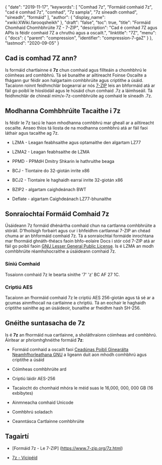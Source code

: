 {
  "date": "2019-11-17",
  "keywords": [
"Comhad 7z",
"Formáid comhaid 7z",
"cad é comhad 7z",
"comhad",
"7z sampla",
"7z síneadh comhad",
"síneadh",
"formáid"
],
  "author": {
    "display_name": "xwiki:XWiki.farooqsheikh"
},
  "draft": "false",
  "toc": true,
  "title": "Formáid Chomhaid Chomhbhrúite 7Z - 7-ZIP",
  "description": "Cad é comhad 7Z agus APIs is féidir comhaid 7Z a chruthú agus a oscailt.",
  "linktitle": "7Z",
  "menu": {
    "docs": {
      "parent": "compression",
      "identifier": "compression-7-gaZ"
}
},
  "lastmod": "2020-09-05"
}

## Cad is comhad 7Z ann?

Is formáid chartlainne é **7z** chun comhaid agus fillteáin a chomhbhrú le cóimheas ard comhbhrú. Tá sé bunaithe ar ailtireacht Foinse Oscailte a fhágann gur féidir aon halgartaim comhbhrúite agus criptithe a úsáid. Tacaíonn roinnt feidhmchlár bogearraí ar nós [7-ZIP](https://www.7-zip.org/) leis an bhformáid atá ar fáil go poiblí le híoslódáil agus le húsáid chun comhaid .7z a láimhseáil. Tá feidhmchlár de chineál mím/x-7z-comhbhrúite ag comhaid le síneadh .7z.

## Modhanna Comhbhrúite Tacaithe i 7z ##

Is féidir le 7z tacú le haon mhodhanna comhbhrú mar gheall ar a ailtireacht oscailte. Anseo thíos tá liosta de na modhanna comhbhrú atá ar fáil faoi láthair agus tacaithe ag 7z.

* LZMA - Leagan feabhsaithe agus optamaithe den algartam LZ77

* LZMA2 - Leagan feabhsaithe de LZMA

* PPMD - PPMdH Dmitry Shkarin le hathruithe beaga

* BCJ - Tiontaire do 32-giotán inrite x86

* BCJ2 - Tiontaire le haghaidh earraí inrite 32-giotán x86

* BZIP2 - algartam caighdeánach BWT

* Deflate - algartam Caighdeánach LZ77-bhunaithe


## Sonraíochtaí Formáid Comhaid 7z

Úsáideann 7z formáid dhénártha comhaid chun na cartlanna comhbhrúite a stóráil. D'fhoilsigh forbairt agus cur i bhfeidhm cartlannaí 7-ZIP an chéad chuma ar an bhformáid comhaid 7z. Tá a sonraíochtaí formáide inrochtana mar fhormáid ghnáth-théacs faoin bhfo-eolaire Docs i stór cód 7-ZIP atá ar fáil go poiblí faoin [GNU Lesser General Public License](https://www.gnu.org/copyleft/lesser.html). Is é LZMA an modh comhbhrúite réamhshocraithe a úsáideann comhaid 7z.

### Síniú Comhaid

Tosaíonn comhaid 7z le bearta sínithe '7' 'z' BC AF 27 1C.

### Criptiú AES

Tacaíonn an fhormáid comhaid 7z le criptiú AES 256-giotán agus tá sé ar a gcumas ainmfhocail na cartlainne a chriptiú. Tá an eochair le haghaidh criptithe sainithe ag an úsáideoir, bunaithe ar fheidhm hash SH-256.

## Gnéithe suntasacha de 7z

Is é **7z** an fhormáid nua cartlainne, a sholáthraíonn cóimheas ard comhbhrú. Áirítear ar phríomhghnéithe formáid **7z**:

* Formáid comhaid a oscailt faoi [Ceadúnas Poiblí Ginearálta Neamhfhorleathana GNU](https://www.gnu.org/copyleft/lesser.html) a ligeann duit aon mhodh comhbhrú agus criptithe a úsáid

* Cóimheas comhbhrúite ard

* Criptiú láidir AES-256

* Tacaíocht do chomhaid mhóra le méid suas le 16,000, 000, 000 GB (16 exbibytes)

* Ainmneacha comhaid Unicode

* Comhbhrú soladach

* Ceanntásca Cartlainne comhbhrúite


## Tagairtí

* [Formáid 7z - Le 7-ZIP] (https://www.7-zip.org/7z.html)

* [7z - Vicipéid](https://ga.wikipedia.org/wiki/7z)


